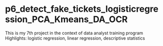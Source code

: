 # p6_detect_fake_tickets_logisticregression_PCA_Kmeans_DA_OCR
This is my 7th project in the context of data analyst training program
Highlights: logistic regression, linear regression, descriptive statistics 
